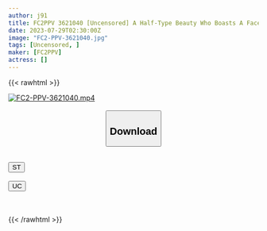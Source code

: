```yaml
---
author: j91
title: FC2PPV 3621040 [Uncensored] A Half-Type Beauty Who Boasts A Face And Style That Exceeds The Model! Sex Alone With My Boyfriend Is Not Enough, And I Am Disturbed By Other People’s Sticks Many Times Because Of Lack Of Cock.
date: 2023-07-29T02:30:00Z
image: "FC2-PPV-3621040.jpg"
tags: [Uncensored, ]
maker: [FC2PPV]
actress: []
---
```



{{< rawhtml >}}

<div class="video" data-videoid="JvV0K2ByaXhjqQZ">
    <a href="javascript:;">
        <img src="https://my.j91.asia/posts/FC2-PPV-3621040/FC2-PPV-3621040.jpg" width="WIDTH" height="HEIGHT" alt="FC2-PPV-3621040.mp4" loading="lazy">
    </a>
</div>

<script type="text/javascript" src="https://j91.asia/asset/on-demand-st.js"></script>

<br>
  <link rel="stylesheet" href="https://j91.asia/asset/bs5.css">
  
  <center>
  <button class="btn btn-primary" type="button" data-bs-toggle="collapse" data-bs-target=".multi-collapse" aria-expanded="false" aria-controls="multiCollapseExample1 multiCollapseExample2"><h2>Download</h2></button></center>
</p>
<div class="row">
  <div class="col">
    <div class="collapse multi-collapse" id="multiCollapseExample1">
      <div class="card card-body">
	      	      <br>
<div class="buttons">  
<a href="https://streamtape.to/v/JvV0K2ByaXhjqQZ"><button class="btn-hover color-3"><i class="fa fa-download"></i> ST</button></a></div>
    </div>
  </div>
</div>
  <div class="col">
    <div class="collapse multi-collapse" id="multiCollapseExample2">
      <div class="card card-body">
	      <br>
<div class="buttons">
    <a href="https://userscloud.com/j53kgeebfm6v"><button class="btn-hover color-9"><i class="fa fa-download"></i> UC</button></a></div>
<br><br>
      </div>
    </div>
  </div>
</div>

{{< /rawhtml >}}